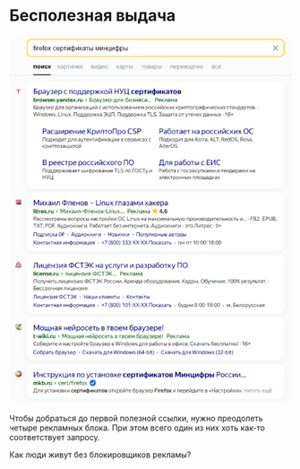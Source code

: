 # Бесполезная выдача

![Запрос в Яндекс: "firefox сертификаты минцифры". Ответы: "Браузер с поддержкой НУЦ сертификатов", "Linux глазами хакера", "Лицензия ФСТЭК на услуги и разработку ПО", "Мощная нейросеть прямо в твоём браузере"](/public/post-img/useless-results.png)

Чтобы добраться до первой полезной ссылки, нужно преодолеть четыре рекламных блока. При этом всего один из них хоть как-то соответствует запросу.

Как люди живут без блокировщиков рекламы?
